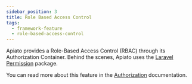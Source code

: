 ```yaml
---
sidebar_position: 3
title: Role Based Access Control
tags:
  - framework-feature
  - role-based-access-control
---
```


Apiato provides a Role-Based Access Control (RBAC) through its Authorization Container.
Behind the scenes,
Apiato uses the [Laravel Permission](https://github.com/spatie/laravel-permission) package.

You can read more about this feature in the [Authorization](../security/authorization) documentation.
